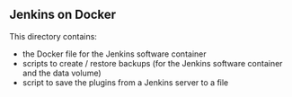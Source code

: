 ## Jenkins on Docker

This directory contains:

- the Docker file for the Jenkins software container
- scripts to create / restore backups (for the Jenkins software container and the data volume)
- script to save the plugins from a Jenkins server to a file
